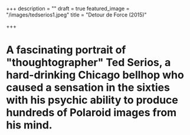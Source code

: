+++
description = ""
draft = true
featured_image = "/images/tedserios1.jpeg"
title = "Detour de Force (2015)"

+++
# A fascinating portrait of "thoughtographer" Ted Serios, a hard-drinking Chicago bellhop who caused a sensation in the sixties with his psychic ability to produce hundreds of Polaroid images from his mind.